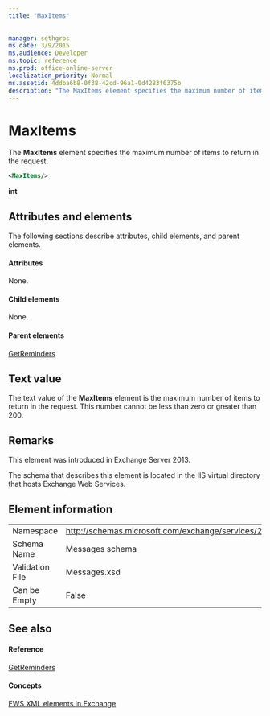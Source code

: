 ```yaml
---
title: "MaxItems"
 
 
manager: sethgros
ms.date: 3/9/2015
ms.audience: Developer
ms.topic: reference
ms.prod: office-online-server
localization_priority: Normal
ms.assetid: 4ddba6b8-0f38-42cd-96a1-0d4283f6375b
description: "The MaxItems element specifies the maximum number of items to return in the request."
---
```


# MaxItems

The **MaxItems** element specifies the maximum number of items to return in the request. 
  
```XML
<MaxItems/>
```

 **int**
## Attributes and elements

The following sections describe attributes, child elements, and parent elements.
  
#### Attributes

None.
  
#### Child elements

None.
  
#### Parent elements

[GetReminders](getreminders.md)
  
## Text value

The text value of the **MaxItems** element is the maximum number of items to return in the request. This number cannot be less than zero or greater than 200. 
  
## Remarks

This element was introduced in Exchange Server 2013.
  
The schema that describes this element is located in the IIS virtual directory that hosts Exchange Web Services.
  
## Element information

|||
|:-----|:-----|
|Namespace  <br/> |http://schemas.microsoft.com/exchange/services/2006/messages  <br/> |
|Schema Name  <br/> |Messages schema  <br/> |
|Validation File  <br/> |Messages.xsd  <br/> |
|Can be Empty  <br/> |False  <br/> |
   
## See also

#### Reference

[GetReminders](getreminders.md)
#### Concepts

[EWS XML elements in Exchange](ews-xml-elements-in-exchange.md)

